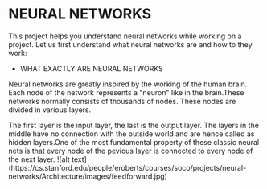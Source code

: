 # NEURAL NETWORKS

This project helps you understand neural networks while working on a project.
Let us first understand what neural networks are and how to they work:

<ul><li> WHAT EXACTLY ARE NEURAL NETWORKS</li></ul>
<p>Neural networks are greatly inspired by the working of the human brain.
Each node of the network represents a "neuron" like in the brain.These networks normally consists of thousands of nodes.
These nodes are divided in various layers.</p>
<p>The first layer is the input layer, the last is the output layer. The layers in the middle have no connection with the outside world and are hence called as hidden layers.One of the most fundamental property of these classic neural nets is that every node of the pevious layer is connected to every node of the next layer.
![alt text](https://cs.stanford.edu/people/eroberts/courses/soco/projects/neural-networks/Architecture/images/feedforward.jpg)


